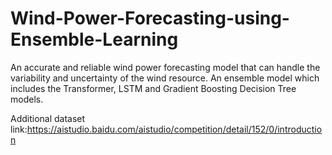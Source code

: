 # Wind-Power-Forecasting-using-Ensemble-Learning
An accurate and reliable wind power forecasting model that can handle the variability and  uncertainty of the wind resource. An ensemble model which includes the Transformer, LSTM and Gradient Boosting Decision  Tree models.

Additional dataset link:https://aistudio.baidu.com/aistudio/competition/detail/152/0/introduction
